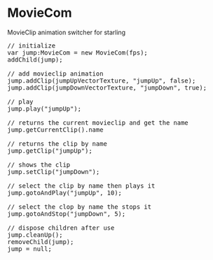 
<h1> MovieCom </h1>
MovieClip animation switcher for starling

<pre>
// initialize
var jump:MovieCom = new MovieCom(fps);
addChild(jump);

// add movieclip animation
jump.addClip(jumpUpVectorTexture, "jumpUp", false);
jump.addClip(jumpDownVectorTexture, "jumpDown", true);

// play
jump.play("jumpUp");

// returns the current movieclip and get the name
jump.getCurrentClip().name

// returns the clip by name
jump.getClip("jumpUp");

// shows the clip
jump.setClip("jumpDown");

// select the clip by name then plays it
jump.gotoAndPlay("jumpUp", 10);

// select the clop by name the stops it
jump.gotoAndStop("jumpDown", 5);

// dispose children after use
jump.cleanUp();
removeChild(jump);
jump = null;
</pre>